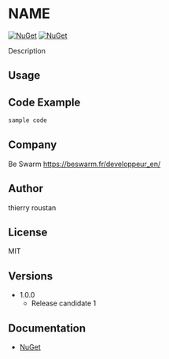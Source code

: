 # NAME

[![NuGet](https://img.shields.io/nuget/v/BeSwarm.CoreBlazorApp.svg)](https://www.nuget.org/packages/BeSwarm.CoreBlazorApp/)
[![NuGet](https://img.shields.io/nuget/dt/BeSwarm.CoreBlazorApp.svg)](https://www.nuget.org/packages/BeSwarm.CoreBlazorApp/)


Description


## Usage


## Code Example
```csharp
sample code
```

## Company
Be Swarm https://beswarm.fr/developpeur_en/

## Author
thierry roustan


## License
MIT

    
## Versions
- 1.0.0
  - Release candidate 1


 
 ## Documentation
- [NuGet](https://www.nuget.org/packages/DataAnnotationValidator/)